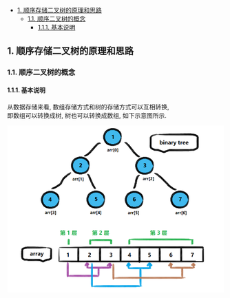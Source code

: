 <!-- TOC -->

- [1. 顺序存储二叉树的原理和思路](#1-顺序存储二叉树的原理和思路)
  - [1.1. 顺序二叉树的概念](#11-顺序二叉树的概念)
    - [1.1.1. 基本说明](#111-基本说明)

<!-- /TOC -->

## 1. 顺序存储二叉树的原理和思路

### 1.1. 顺序二叉树的概念

#### 1.1.1. 基本说明
从数据存储来看, 数组存储方式和树的存储方式可以互相转换,  
即数组可以转换成树, 树也可以转换成数组, 如下示意图所示.  

![arr2tree](../99.images/2020-06-11-08-36-08.png)
